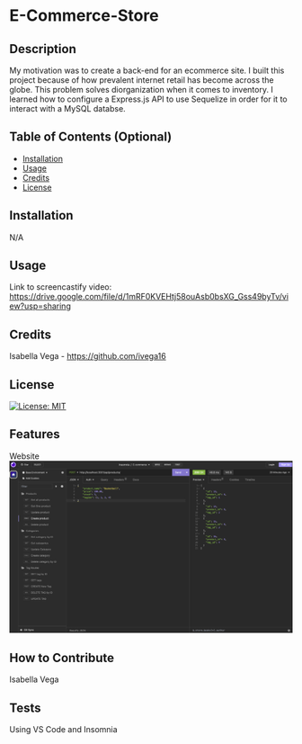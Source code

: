 # E-Commerce-Store

## Description

My motivation was to create a back-end for an ecommerce site. I built this project because of how prevalent internet retail has become across the globe. This problem solves diorganization when it comes to inventory. I learned how to configure a Express.js API to use Sequelize in order for it to interact with a MySQL databse. 

## Table of Contents (Optional)

- [Installation](#installation)
- [Usage](#usage)
- [Credits](#credits)
- [License](#license)

## Installation

N/A

## Usage

Link to screencastify video: https://drive.google.com/file/d/1mRF0KVEHtj58ouAsb0bsXG_Gss49byTv/view?usp=sharing

## Credits

Isabella Vega - https://github.com/ivega16

## License

[![License: MIT](https://img.shields.io/badge/License-MIT-yellow.svg)](https://opensource.org/licenses/MIT)


## Features

Website
![Alt text](Insomnia.png)


## How to Contribute

Isabella Vega

## Tests

Using VS Code and Insomnia

